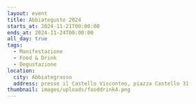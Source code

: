 ```yaml
---
layout: event
title: Abbiategusto 2024
starts_at: 2024-11-21T00:00:00
ends_at: 2024-11-24T00:00:00
all_day: true
tags:
  - Manifestazione
  - Food & Drink
  - Degustazione
location:
  city: Abbiategrasso
  address: presso il Castello Visconteo, piazza Castello 31
thumbnail: images/uploads/fooddrink4.png
---
```

